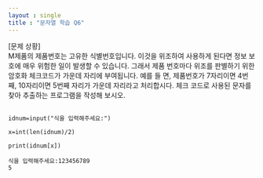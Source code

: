 ```yaml
---
layout : single
title : "문자열 학습 Q6"
---
```


[문제 상황]  
M제품의 제품번호는 고유한 식별번호입니다.
이것을 위조하여 사용하게 된다면 정보 보호에 매우 위험한 일이 발생할 수 있습니다. 
그래서 제품 번호마다 위조를 판별하기 위한 암호화 체크코드가 가운데 자리에 부여됩니다. 예를 들
면, 제품번호가 7자리이면 4번째, 10자리이면 5번째 자리가
가운데 자리라고 처리합시다. 체크 코드로 사용된 문자를
찾아 추출하는 프로그램을 작성해 보시오.

~~~

idnum=input("식을 입력해주세요:")

x=int(len(idnum)/2)

print(idnum[x])

식을 입력해주세요:123456789
5


~~~
